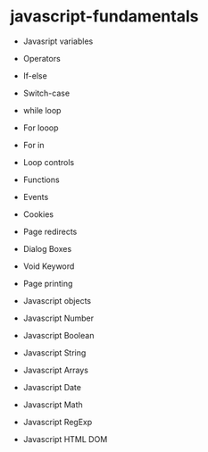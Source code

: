 # javascript-fundamentals
- Javasript variables
- Operators
- If-else
- Switch-case
- while loop
- For looop
- For in
- Loop controls

- Functions
- Events
- Cookies
- Page redirects
- Dialog Boxes
- Void Keyword
- Page printing

- Javascript objects
- Javascript Number
- Javascript Boolean
- Javascript String
- Javascript Arrays
- Javascript Date
- Javascript Math
- Javascript RegExp
- Javascript HTML DOM


